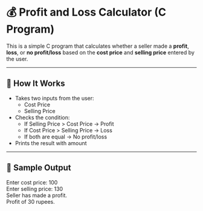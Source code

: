 # 💰 Profit and Loss Calculator (C Program)

This is a simple C program that calculates whether a seller made a **profit**, **loss**, or **no profit/loss** based on the **cost price** and **selling price** entered by the user.

---

## 🧠 How It Works

- Takes two inputs from the user:
  - Cost Price
  - Selling Price
- Checks the condition:
  - If Selling Price > Cost Price → Profit
  - If Cost Price > Selling Price → Loss
  - If both are equal → No profit/loss
- Prints the result with amount

---

## 🧪 Sample Output
Enter cost price: 100  
Enter selling price: 130  
Seller has made a profit.  
Profit of 30 rupees.